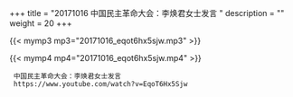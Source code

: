 +++
title = "20171016  中国民主革命大会：李焕君女士发言 "
description = ""
weight = 20
+++

{{< mymp3 mp3="20171016_eqot6hx5sjw.mp3" >}}

{{< mymp4 mp4="20171016_eqot6hx5sjw.mp4" >}}

     
     中国民主革命大会：李焕君女士发言 
     https://www.youtube.com/watch?v=EqoT6Hx5Sjw 
